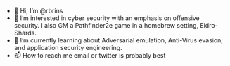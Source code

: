 - 👋 Hi, I’m @rbrins
- 👀 I’m interested in cyber security with an emphasis on offensive security. I also GM a Pathfinder2e game in a homebrew setting, Eldro-Shards.
- 🌱 I’m currently learning about Adversarial emulation, Anti-Virus evasion, and application security engineering.
- 📫 How to reach me email or twitter is probably best

<!---
rbrins/rbrins is a ✨ special ✨ repository because its `README.md` (this file) appears on your GitHub profile.
You can click the Preview link to take a look at your changes.
--->

